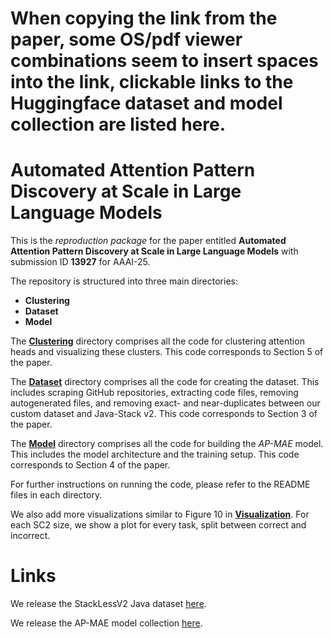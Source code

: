 # When copying the link from the paper, some OS/pdf viewer combinations seem to insert spaces into the link, clickable links to the Huggingface dataset and model collection are listed here.

# Automated Attention Pattern Discovery at Scale in Large Language Models

This is the *reproduction package* for the paper entitled **Automated Attention Pattern Discovery at Scale in Large Language Models** with submission ID **13927** for AAAI-25. 

The repository is structured into three main directories:
- **Clustering**
-  **Dataset**
-  **Model** 

The [**Clustering**](./Clustering) directory comprises all the code for clustering attention heads and visualizing these clusters. This code corresponds to Section 5 of the paper. 

The [**Dataset**](./Dataset) directory comprises all the code for creating the dataset. This includes scraping GitHub repositories, extracting code files, removing autogenerated files, and removing exact- and near-duplicates between our custom dataset and Java-Stack v2. This code corresponds to Section 3 of the paper. 

The [**Model**](./Model) directory comprises all the code for building the *AP-MAE* model. This includes the model architecture and the training setup. This code corresponds to Section 4 of the paper. 

For further instructions on running the code, please refer to the README files in each directory. 

We also add more visualizations similar to Figure 10 in [**Visualization**](./Visualization). For each SC2 size, we show a plot for every task, split between correct and incorrect.

# Links

We release the StackLessV2 Java dataset [here](https://huggingface.co/datasets/LaughingLogits/Stackless_Java_V2).

We release the AP-MAE model collection [here](https://huggingface.co/collections/LaughingLogits/ap-mae-models-66b27a73536bb1306d55c4c4).
